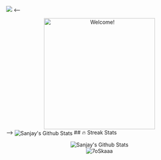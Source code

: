 ![](https://komarev.com/ghpvc/?username=sanjay-dev-ds&color=blue)
<--

<div align="center" width="50">

<img src="https://i.imgr.com/dTYwdG1.gif" alt="Welcome!" width="300"/>

</div>
-->

<img align="center" src="https://github-readme-stats.vercel.app/api?username=sanjay-dev-ds&include_all_commits=true&count_private=true&show_icons=true&line_height=20&title_color=7A7ADB&icon_color=2234AE&text_color=D3D3D3&bg_color=0,000000,130F40" alt="Sanjay's Github Stats">
## 🔥 Streak Stats
<p align="center">
  <img align="center" src="https://github-readme-stats.vercel.app/api?username=sanjay-dev-ds&include_all_commits=true&count_private=true&show_icons=true&line_height=20&title_color=7A7ADB&icon_color=2234AE&text_color=D3D3D3&bg_color=0,000000,130F40" alt="Sanjay's Github Stats"> 
  <br>
  <img src="https://github-readme-streak-stats.herokuapp.com/?user=sanjay-dev-ds&theme=algolia" alt="7oSkaaa" />

</p>

<br>
<br>
</br>
